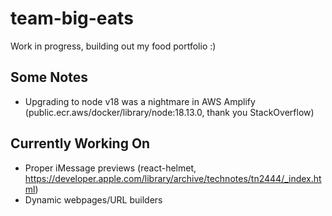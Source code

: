 # team-big-eats

Work in progress, building out my food portfolio :)


## Some Notes
- Upgrading to node v18 was a nightmare in AWS Amplify (public.ecr.aws/docker/library/node:18.13.0, thank you StackOverflow)

## Currently Working On
- Proper iMessage previews (react-helmet, https://developer.apple.com/library/archive/technotes/tn2444/_index.html)
- Dynamic webpages/URL builders